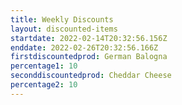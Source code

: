 ```yaml
---
title: Weekly Discounts
layout: discounted-items
startdate: 2022-02-14T20:32:56.156Z
enddate: 2022-02-26T20:32:56.166Z
firstdiscountedprod: German Balogna
percentage1: 10
seconddiscountedprod: Cheddar Cheese
percentage2: 10
---
```

